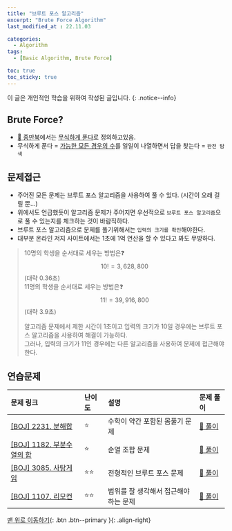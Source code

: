 ```yaml
---
title: "브루트 포스 알고리즘"
excerpt: "Brute Force Algorithm"
last_modified_at : 22.11.03

categories:
  - Algorithm
tags:
  - [Basic Algorithm, Brute Force]

toc: true
toc_sticky: true
---
```

이 글은 개인적인 학습을 위하여 작성된 글입니다.
{: .notice--info}  

## Brute Force?
- [📖 종만북](https://product.kyobobook.co.kr/detail/S000001032946)에서는 <u>무식하게 푼다</u>로 정의하고있음.
- 무식하게 푼다 = <u>가능한 모든 경우의 수</u>를 일일이 나열하면서 답을 찾는다 = `완전 탐색`

## 문제접근
- 주어진 모든 문제는 브루트 포스 알고리즘을 사용하여 풀 수 있다. (시간이 오래 걸릴 뿐...)
- 위에서도 언급했듯이 알고리즘 문제가 주어지면 우선적으로 `브루트 포스 알고리즘`으로 풀 수 있는지를 체크하는 것이 바람직하다.
- 브루트 포스 알고리즘으로 문제를 풀기위해서는 `입력의 크기를 확인`해야한다.
- 대부분 온라인 저지 사이트에서는 1초에 1억 연산을 할 수 있다고 봐도 무방하다.

> 10명의 학생을 순서대로 세우는 방법은❓ $$10! = 3,628,800$$  (대략 0.36초)  
> 11명의 학생을 순서대로 세우는 방법은❓ $$11! = 39,916,800$$ (대략 3.9초)  
> 
> 알고리즘 문제에서 제한 시간이 1초이고 입력의 크기가 10일 경우에는 브루트 포스 알고리즘을 사용하여 해결이 가능하다.  
> 그러나, 입력의 크기가 11인 경우에는 다른 알고리즘을 사용하여 문제에 접근해야 한다.

## 연습문제

|문제 링크|난이도|설명|문제 풀이|
|:---|:---|:---|:---|
|[[BOJ] 2231. 분해합](https://www.acmicpc.net/problem/2231)|⭐| 수학이 약간 포함된 몸풀기 문제 |[📖 풀이](/acmicpc/2231)|
|[[BOJ] 1182. 부분수열의 합](https://www.acmicpc.net/problem/1182)|⭐| 순열 조합 문제 |[📖 풀이](/acmicpc/1182)|
|[[BOJ] 3085. 사탕게임](https://www.acmicpc.net/problem/3085)|⭐⭐| 전형적인 브루트 포스 문제 |[📖 풀이](/acmicpc/3085)|
|[[BOJ] 1107. 리모컨](https://www.acmicpc.net/problem/1107)|⭐⭐| 범위를 잘 생각해서 접근해야 하는 문제 |[📖 풀이](/acmicpc/1107)|


[맨 위로 이동하기](#){: .btn .btn--primary }{: .align-right}